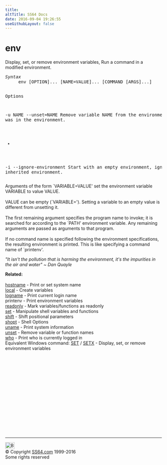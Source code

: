 ```yaml
---
title:
altTitle: SS64 Docs
date: 2016-09-04 19:26:55
useGithubLayout: false
---
```

<!-- #EndLibraryItem --><h1>env</h1> 
<p>Display, set, or remove environment variables, Run a command in 
a modified environment.</p>
<pre><i>Syntax</i>
     env [OPTION]... [NAME=VALUE]... [COMMAND [ARGS]...]

Options

  -u NAME
  --unset=NAME
       Remove variable NAME from the environment, if it was in the
       environment.

  -
  -i
  --ignore-environment
       Start with an empty environment, ignoring the inherited
       environment.</pre>
<p><span class="body"> Arguments of the form `VARIABLE=VALUE' set the environment 
  variable VARIABLE to value VALUE. <br>
  <br>
  VALUE can be empty (`VARIABLE='). Setting a variable to an empty value is different 
  from unsetting it.<br>
  <br>
  The first remaining argument specifies the program name to invoke; it is searched 
  for according to the `PATH' environment variable. Any remaining arguments are 
  passed as arguments to that program.<br>
  <br>
  If no command name is specified following the environment specifications, the 
  resulting environment is printed. This is like specifying a command name of 
  `printenv'.</span> </p>
<p class="quote"><i>"It isn't the pollution that is harming the environment, it's the
impurities in the air and water" ~ Dan Quayle</i></p>
<p><b>Related:</b><br>
<br>
<a href="hostname.html">hostname</a> - Print or set system name<br>
<a href="local.html">local</a> - Create variables <br>
<a href="logname.html">logname</a> - Print current login name<br>
printenv - Print environment variables <br>
<a href="readonly.html">readonly</a> - Mark variables/functions as readonly<br>
<a href="set.html">set</a> - Manipulate shell variables and functions<br>
<a href="shift.html">shift</a> - Shift positional parameters<br>
<a href="shopt.html">shopt</a> - Shell Options <br>
<a href="uname.html">uname</a> - Print system information<br>
<a href="unset.html">unset</a> - Remove variable or function names<br>
<a href="who.html">who</a> - Print who is currently logged in<br>
Equivalent Windows command: 
<a href="../nt/set.html">SET</a> / <a href="../nt/setx.html">SETX</a> - Display, set, or remove   environment variables</p><!-- #BeginLibraryItem "/Library/foot_bash.lbi" --><p>
<!-- bash300 -->
<ins class="adsbygoogle" style="display:inline-block;width:300px;height:250px" data-ad-client="ca-pub-6140977852749469" data-ad-slot="4615356305"></ins>
<script>
(adsbygoogle = window.adsbygoogle || []).push({});
</script></p>
<hr>
<div id="bl" class="footer"><a href="env.html#"><img src="../images/top.png" width="30" height="22" alt="Back to the Top"></a></div>
<div id="br" class="footer, tagline">© Copyright <a href="../index.html">SS64.com</a> 1999-2016<br>
Some rights reserved</div><!-- #EndLibraryItem -->

